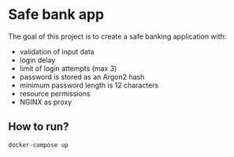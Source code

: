 # Safe bank app

The goal of this project is to create a safe banking application with:
* validation of input data
* login delay
* limit of login attempts (max 3)
* password is stored as an Argon2 hash
* minimum password length is 12 characters
* resource permissions
* NGINX as proxy

## How to run?
    docker-compose up



